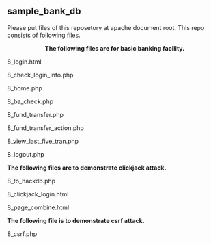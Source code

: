 ## sample_bank_db
Please put files of this reposetory at apache document root.
This repo consists of following files.

**<div align="center">The following files are for basic banking facility.</div>**



8_login.html

8_check_login_info.php

8_home.php

8_ba_check.php

8_fund_transfer.php

8_fund_transfer_action.php

8_view_last_five_tran.php

8_logout.php

**The following files are to demonstrate clickjack attack.**

8_to_hackdb.php

8_clickjack_login.html

8_page_combine.html

**The following file is to demonstrate csrf attack.**

8_csrf.php
